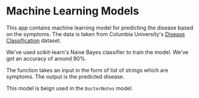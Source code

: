 # Machine Learning Models

This app contains machine learning model for predicting the disease based on the symptoms. The data is taken from Columbia University's [Disease Classification](https://www.cs.columbia.edu/~mcollins/disease.html) dataset.

We've used scikit-learn's Naive Bayes classifier to train the model. We've got an accuracy of around 90%.

The function takes an input in the form of list of strings which are symptoms. The output is the predicted disease.

This model is beign used in the `DoctorNotes` model.